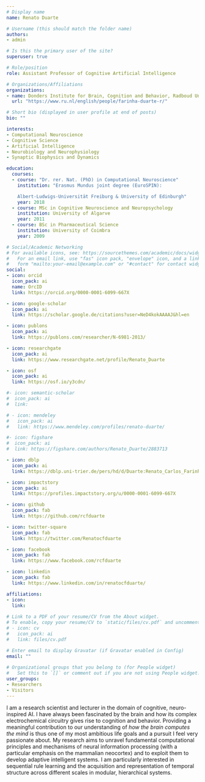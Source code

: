 ```yaml
---
# Display name
name: Renato Duarte

# Username (this should match the folder name)
authors:
- admin

# Is this the primary user of the site?
superuser: true

# Role/position
role: Assistant Professor of Cognitive Artificial Intelligence

# Organizations/Affiliations
organizations:
- name: Donders Institute for Brain, Cognition and Behavior, Radboud University
  url: "https://www.ru.nl/english/people/farinha-duarte-r/"

# Short bio (displayed in user profile at end of posts)
bio: ""

interests:
- Computational Neuroscience
- Cognitive Science
- Artificial Intelligence
- Neurobiology and Neurophysiology
- Synaptic Biophysics and Dynamics

education:
  courses:
  - course: "Dr. rer. Nat. (PhD) in Computational Neuroscience"
    institution: "Erasmus Mundus joint degree (EuroSPIN): 

    Albert-Ludwigs-Universität Freiburg & University of Edinburgh"
    year: 2018
  - course: MSc in Cognitive Neuroscience and Neuropsychology
    institution: University of Algarve
    year: 2011
  - course: BSc in Pharmaceutical Science
    institution: University of Coimbra
    year: 2009

# Social/Academic Networking
# For available icons, see: https://sourcethemes.com/academic/docs/widgets/#icons
#   For an email link, use "fas" icon pack, "envelope" icon, and a link in the
#   form "mailto:your-email@example.com" or "#contact" for contact widget.
social:
- icon: orcid
  icon_pack: ai
  name: OrcID
  link: https://orcid.org/0000-0001-6099-667X

- icon: google-scholar
  icon_pack: ai
  link: https://scholar.google.de/citations?user=NeD4kokAAAAJ&hl=en

- icon: publons
  icon_pack: ai
  link: https://publons.com/researcher/N-6981-2013/

- icon: researchgate
  icon_pack: ai
  link: https://www.researchgate.net/profile/Renato_Duarte

- icon: osf
  icon_pack: ai
  link: https://osf.io/y3cdn/

#- icon: semantic-scholar
#  icon_pack: ai
#  link: 

# - icon: mendeley
#   icon_pack: ai
#   link: https://www.mendeley.com/profiles/renato-duarte/

#- icon: figshare
#  icon_pack: ai
#  link: https://figshare.com/authors/Renato_Duarte/2883713

- icon: dblp
  icon_pack: ai
  link: https://dblp.uni-trier.de/pers/hd/d/Duarte:Renato_Carlos_Farinha

- icon: impactstory
  icon_pack: ai
  link: https://profiles.impactstory.org/u/0000-0001-6099-667X

- icon: github
  icon_pack: fab
  link: https://github.com/rcfduarte

- icon: twitter-square
  icon_pack: fab
  link: https://twitter.com/Renatocfduarte

- icon: facebook
  icon_pack: fab
  link: https://www.facebook.com/rcfduarte

- icon: linkedin
  icon_pack: fab
  link: https://www.linkedin.com/in/renatocfduarte/

affiliations:
- icon:
  link:
  
# Link to a PDF of your resume/CV from the About widget.
# To enable, copy your resume/CV to `static/files/cv.pdf` and uncomment the lines below.  
# - icon: cv
#   icon_pack: ai
#   link: files/cv.pdf

# Enter email to display Gravatar (if Gravatar enabled in Config)
email: ""
  
# Organizational groups that you belong to (for People widget)
#   Set this to `[]` or comment out if you are not using People widget.  
user_groups:
- Researchers
- Visitors
---
```


I am a research scientist and lecturer in the domain of cognitive, neuro-inspired AI. I have always been fascinated by the brain and how its complex electrochemical circuitry gives rise to cognition and behavior. Providing a meaningful contribution to our understanding of _how the brain computes the mind_ is thus one of my most ambitious life goals and a pursuit I feel very passionate about. My research aims to unravel fundamental computational principles and mechanisms of neural information processing (with a particular emphasis on the mammalian neocortex) and to exploit them to develop adaptive intelligent systems. I am particularly interested in sequential rule learning and the acquisition and representation of temporal structure across different scales in modular, hierarchical systems.